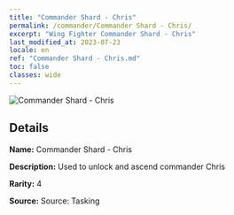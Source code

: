 ```yaml
---
title: "Commander Shard - Chris"
permalink: /commander/Commander Shard - Chris/
excerpt: "Wing Fighter Commander Shard - Chris"
last_modified_at: 2023-07-23
locale: en
ref: "Commander Shard - Chris.md"
toc: false
classes: wide
---
```



 ![Commander Shard - Chris](/images/commander/actor_debris_2_zbsx_img10.png)

## Details

 **Name:** Commander Shard - Chris 

 **Description:** Used to unlock and ascend commander Chris 

 **Rarity:** 4 

 **Source:** Source: Tasking 


